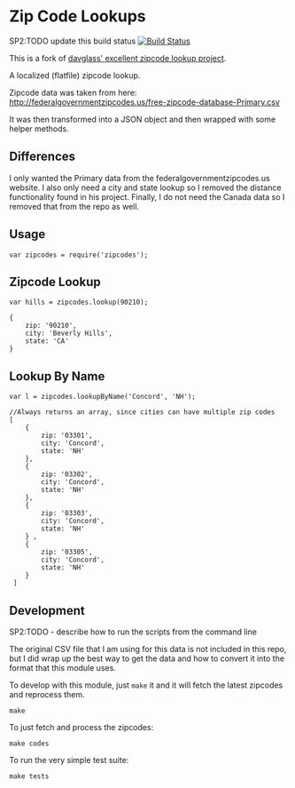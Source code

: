 Zip Code Lookups
================
SP2:TODO update this build status
[![Build Status](https://travis-ci.org/davglass/zipcodes.svg?branch=master)](https://travis-ci.org/davglass/zipcodes)

This is a fork of [davglass' excellent zipcode lookup project](https://github.com/davglass/zipcodes).  

A localized (flatfile) zipcode lookup.

Zipcode data was taken from here: http://federalgovernmentzipcodes.us/free-zipcode-database-Primary.csv

It was then transformed into a JSON object and then wrapped with some helper methods.

Differences
-----------
I only wanted the Primary data from the federalgovernmentzipcodes.us website.  I also only need a city and state lookup so I removed the distance functionality
found in his project.  Finally, I do not need the Canada data so I removed that from the repo as well. 

Usage
-----
    var zipcodes = require('zipcodes');

Zipcode Lookup
--------------

    var hills = zipcodes.lookup(90210);  

    { 
        zip: '90210',  
        city: 'Beverly Hills',  
        state: 'CA'   
    }


Lookup By Name
--------------

    var l = zipcodes.lookupByName('Concord', 'NH');
    
    //Always returns an array, since cities can have multiple zip codes
    [ 
        { 
            zip: '03301',
            city: 'Concord',
            state: 'NH' 
        },
        { 
            zip: '03302',
            city: 'Concord',
            state: 'NH' 
        },
        { 
            zip: '03303',
            city: 'Concord',
            state: 'NH' 
        } ,
        { 
            zip: '03305',
            city: 'Concord',
            state: 'NH' 
        } 
     ]


Development
-----------
SP2:TODO - describe how to run the scripts from the command line

The original CSV file that I am using for this data is not included in this repo, but I did wrap up
the best way to get the data and how to convert it into the format that this module uses.

To develop with this module, just `make` it and it will fetch the latest zipcodes and reprocess them.

    make

To just fetch and process the zipcodes:

    make codes

To run the very simple test suite:

    make tests
